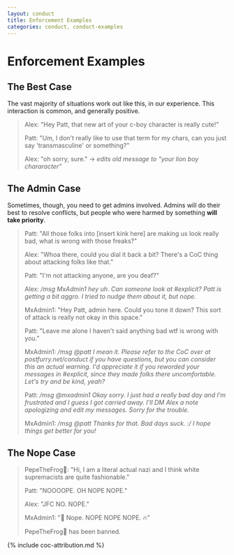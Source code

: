 ```yaml
---
layout: conduct
title: Enforcement Examples
categories: conduct, conduct-examples
---
```


# Enforcement Examples

## The Best Case

The vast majority of situations work out like this, in our experience. This interaction is common, and generally positive.

<blockquote>
  <p>Alex: "Hey Patt, that new art of your c-boy character is really cute!"</p>
  <p>Patt: "Um, I don't really like to use that term for my chars, can you just say 'transmasculine' or something?"</p>
  <p>Alex: "oh sorry, sure." &rarr; <em>edits old message to "your lion boy chararacter"</em></p>
</blockquote>

## The Admin Case

Sometimes, though, you need to get admins involved. Admins will do their best to resolve conflicts, but people who were harmed by something **will take priority**.

<blockquote>
  <p>Patt: "All those folks into [insert kink here] are making us look really bad, what is wrong with those freaks?"</p>
  <p>Alex: "Whoa there, could you dial it back a bit? There's a CoC thing about attacking folks like that."</p>
  <p>Patt: "I'm not attacking anyone, are you deaf?"</p>
  <p>Alex: <em>/msg MxAdmin1 hey uh. Can someone look at #explicit? Patt is getting a bit aggro. I tried to nudge them about it, but nope.</em></p>
  <p>MxAdmin1: "Hey Patt, admin here. Could you tone it down? This sort of attack is really not okay in this space."</p>
  <p>Patt: "Leave me alone I haven't said anything bad wtf is wrong with you."</p>
  <p>MxAdmin1: <em>/msg @patt I mean it. Please refer to the CoC over at postfurry.net/conduct if you have questions, but you can consider this  an actual warning. I'd appreciate it if you reworded your messages in #explicit, since they made folks there uncomfortable. Let's try and be kind, yeah?</em>
  </p>
  <p>Patt: <em>/msg @mxadmin1 Okay sorry. I just had a really bad day and I'm frustrated and I guess I got carried away. I'll DM Alex a note apologizing and edit my messages. Sorry for the trouble.</em></p>
  <p>MxAdmin1: <em>/msg @patt Thanks for that. Bad days suck. :/ I hope things get better for you!</em></p>
</blockquote>

## The Nope Case

<blockquote>
  <p>PepeTheFrog🐸: "Hi, I am a literal actual nazi and I think white supremacists are quite fashionable."</p>
  <p>Patt: "NOOOOPE. OH NOPE NOPE."</p>
  <p>Alex: "JFC NO. NOPE."</p>
  <p>MxAdmin1: "👀 Nope. NOPE NOPE NOPE. 🔥"</p>
  <p>PepeTheFrog🐸 has been banned.</p>
</blockquote>

{% include coc-attribution.md %}
